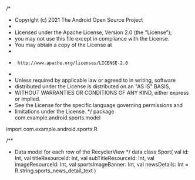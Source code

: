 /*
* Copyright (c) 2021 The Android Open Source Project
*
* Licensed under the Apache License, Version 2.0 (the "License");
* you may not use this file except in compliance with the License.
* You may obtain a copy of the License at
*
*      http://www.apache.org/licenses/LICENSE-2.0
*
* Unless required by applicable law or agreed to in writing, software
* distributed under the License is distributed on an "AS IS" BASIS,
* WITHOUT WARRANTIES OR CONDITIONS OF ANY KIND, either express or implied.
* See the License for the specific language governing permissions and
* limitations under the License.
  */
  package com.example.android.sports.model

import com.example.android.sports.R

/**
* Data model for each row of the RecyclerView
  */
  data class Sport(
  val id: Int,
  val titleResourceId: Int,
  val subTitleResourceId: Int,
  val imageResourceId: Int,
  val sportsImageBanner: Int,
  val newsDetails: Int = R.string.sports_news_detail_text
  )
